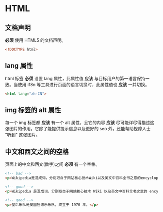 # HTML

## 文档声明

**必须** 使用 HTML5 的文档声明。

``` html
<!DOCTYPE html>
```

## lang 属性

html 标签 **必须** 设置 lang 属性，此属性值 **应该** 与目标用户的第一语言保持一致。当使用 i18n 等工具进行页面的语言切换时，此属性值也 **应该** 一并切换。

``` html
<html lang="zh-CN">
```

## img 标签的 alt 属性

每一个 img 标签都 **应该** 有一个 alt 属性，且它的内容 **应该** 尽可能详尽得描述这张图片的作用。它除了能提供提示信息以及更好的 seo 外，还能帮助视障人士 "听到" 这张图片。

## 中文和西文之间的空格

页面上的中文和西文(数字)之间 **必须** 有一个空格。

```html
<!-- bad -->
<p>Wikipedia是混成词，分别取自于网站核心技术Wiki以及英文中百科全书之意的encyclopedia。</p>

<!-- good -->
<p>Wikipedia 是混成词，分别取自于网站核心技术 Wiki 以及英文中百科全书之意的 encyclopedia。</p>

<!-- good -->
<p>皇后乐队是英国摇滚乐乐队，成立于 1970 年。</p>
```
